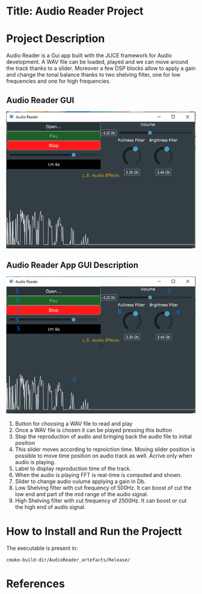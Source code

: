 # Title: Audio Reader Project

# Project Description

Audio Reader is a Gui app built with the JUCE framework for Audio development. A WAV file can be loaded, played and we can move around the track thanks to a slider.
Moreover a few DSP blocks allow to apply a gain and change the tonal balance thanks to two shelving filter, one for low frequencies and one for high frequencies.  

## Audio Reader GUI

![](figs/reader.png)

## Audio Reader App GUI Description 

![](figs/reader_numbered.png)

1. Button for choosing a WAV file to read and play
2. Once a WAV file is chosen it can be played pressing this button
3. Stop the reproduction of audio and bringing back the audio file to initial position
4. This slider moves according to reproiction time. Moving slider position is possible to move time position on audio track as well. Acrive only when audio is playing.
5. Label to display reproduction time of the track.
6. When the audio is playing FFT is real-time is computed and shown.
7. Slider to change audio vulume applying a gain in Db.
8. Low Shelving filter with cut frequency of 500Hz. It can boost of cut the low end and part of the mid range of the audio signal.
9. High Shelving filter with cut frequency of 2500Hz. It can boost or cut the high end of audio signal. 

# How to Install and Run the Projectt

The executable is present in: 

    cmake-build-dir/AudioReader_artefacts/Release/

 

# References